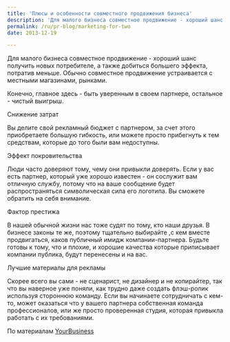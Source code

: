 ```yaml
---
title: 'Плюсы и особенности совместного продвижения бизнеса'
description: 'Для малого бизнеса совместное продвижение - хороший шанс получить новых потребителе, а также добиться большего эффекта, потратив меньше. Обычно совместное продвижение устраивается с местными магазинами, рынками.'
permalink: /ru/pr-blog/marketing-for-two
date: 2013-12-19

---
```


Для малого бизнеса совместное продвижение - хороший шанс получить новых потребителе, а также добиться большего эффекта, потратив меньше. Обычно совместное продвижение устраивается с местными магазинами, рынками.

Конечно, главное здесь - быть уверенным в своем партнере, остальное - чистый выигрыш.

Снижение затрат

Вы делите свой рекламный бюджет с партнером, за счет этого приобретаете большую гибкость, или можете просто прибегнуть к тем средствам, которые до того были вам недоступны.

Эффект покровительства

Люди часто доверяют тому, чему они привыкли доверять. Если у вас есть партнер, который уже хорошо известен -  он сослужит вам отличную службу, потому что на ваше сообщение будет распространяться символическая сила его логотипа. Вы сможете обратить на себя внимание.

Фактор престижа

В нашей обычной жизни нас тоже судят по тому, кто наши друзья. В бизнесе законы те же, поэтому тщательно выбирайте ,с кем вместе продвигаться, каков публичный имидж компании-партнера.  Будьте готовы  к тому, что и плохие, и хорошие качества которые приписывает компании публика, будут перенесены и на вас.

Лучшие материалы для рекламы

Скорее всего вы сами - не сценарист, не дизайнер и не копирайтер, так что вы наверное уже поняли, как трудно даже создать флэш-ролик используя стороннюю команду. Если вы начинаете сотрудничать с кем-то, может оказаться что у вашего партнера собственная команда профессионалов, или же просто проверенная студия, которая привыкла работать с их требованиями.

По материалам <a href="http://yourbusiness.azcentral.com/advantages-cooperative-advertising-1625.html">YourBusiness</a>

